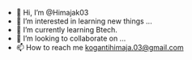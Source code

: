 - 👋 Hi, I’m @Himajak03
- 👀 I’m interested in learning new things ...
- 🌱 I’m currently learning Btech.
- 💞️ I’m looking to collaborate on ...
- 📫 How to reach me kogantihimaja.03@gmail.com 

<!---
Himajak03/Himajak03 is a ✨ special ✨ repository because its `README.md` (this file) appears on your GitHub profile.
You can click the Preview link to take a look at your changes.
--->
